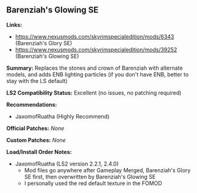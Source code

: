 ## Barenziah's Glowing SE

**Links:**
* https://www.nexusmods.com/skyrimspecialedition/mods/6343 (Barenziah's Glory SE)
* https://www.nexusmods.com/skyrimspecialedition/mods/39252 (Barenziah's Glowing SE)

**Summary:** Replaces the stones and crown of Barenziah with alternate models, and adds ENB lighting particles (if you don't have ENB, better to stay with the LS default)

**LS2 Compatibility Status:** Excellent (no issues, no patching required)

**Recommendations:** 
* JaxomofRuatha (Highly Recommend)

**Official Patches:**
_None_

**Custom Patches:**
_None_

**Load/Install Order Notes:**
* JaxomofRuatha (LS2 version 2.2.1, 2.4.0)
  * Mod files go anywhere after Gameplay Merged, Barenziah's Glory SE first, then overwritten by Barenziah's Glowing SE
  * I personally used the red default texture in the FOMOD
